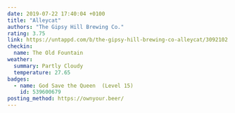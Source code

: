 ```yaml
---
date: 2019-07-22 17:40:04 +0100
title: "Alleycat"
authors: "The Gipsy Hill Brewing Co."
rating: 3.75
link: https://untappd.com/b/the-gipsy-hill-brewing-co-alleycat/3092102
checkin:
  name: The Old Fountain
weather:
  summary: Partly Cloudy
  temperature: 27.65
badges:
  - name: God Save the Queen  (Level 15)
    id: 539600679
posting_method: https://ownyour.beer/
---
```

